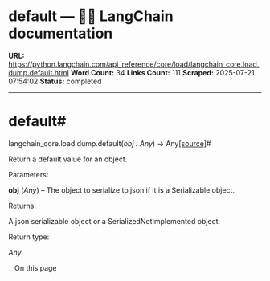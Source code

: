 # default — 🦜🔗 LangChain  documentation

**URL:** https://python.langchain.com/api_reference/core/load/langchain_core.load.dump.default.html
**Word Count:** 34
**Links Count:** 111
**Scraped:** 2025-07-21 07:54:02
**Status:** completed

---

# default\#

langchain\_core.load.dump.default\(_obj : Any_\) → Any[\[source\]](https://python.langchain.com/api_reference/_modules/langchain_core/load/dump.html#default)\#     

Return a default value for an object.

Parameters:     

**obj** \(_Any_\) – The object to serialize to json if it is a Serializable object.

Returns:     

A json serializable object or a SerializedNotImplemented object.

Return type:     

_Any_

__On this page